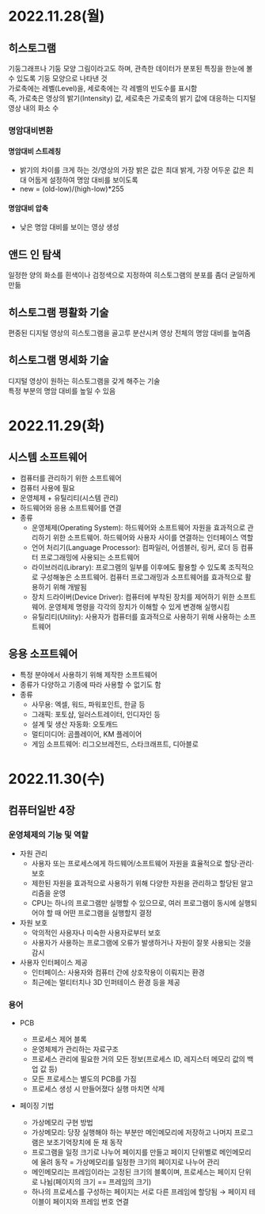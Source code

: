 # 2022.11.28(월)

## 히스토그램
기둥그래프나 기둥 모양 그림이라고도 하며, 관측한 데이터가 분포된 특징을 한눈에 볼 수 있도록 기둥 모양으로 나타낸 것   
가로축에는 레벨(Level)을, 세로축에는 각 레벨의 빈도수를 표시함   
즉, 가로축은 영상의 밝기(Intensity) 값, 세로축은 가로축의 밝기 값에 대응하는 디지털 영상 내의 화소 수    
### 명암대비변환
#### 명암대비 스트레칭
- 밝기의 차이를 크게 하는 것/영상의 가장 밝은 값은 최대 밝게, 가장 어두운 값은 최대 어둡게 설정하여 명암 대비를 보이도록
- new = (old-low)/(high-low)*255
#### 명암대비 압축
- 낮은 명암 대비를 보이는 영상 생성

## 앤드 인 탐색
일정한 양의 화소를 흰색이나 검정색으로 지정하여 히스토그램의 분포를 좀더 균일하게 만듦   
 
## 히스토그램 평활화 기술
편중된 디지털 영상의 히스토그램을 골고루 분산시켜 영상 전체의 명암 대비를 높여줌   

## 히스토그램 명세화 기술
디지털 영상이 원하는 히스토그램을 갖게 해주는 기술   
특정 부분의 명암 대비를 높일 수 있음 


# 2022.11.29(화)

## 시스템 소프트웨어

- 컴퓨터를 관리하기 위한 소프트웨어
- 컴퓨터 사용에 필요
- 운영체제 + 유틸리티(시스템 관리)
- 하드웨어와 응용 소프트웨어를 연결
- 종류
    - 운영체제(Operating System): 하드웨어와 소프트웨어 자원을 효과적으로 관리하기 위한 소프트웨어. 하드웨어와 사용자 사이를 연결하는 인터페이스 역할
    - 언어 처리기(Language Processor): 컴파일러, 어셈블러, 링커, 로더 등 컴퓨터 프로그래밍에 사용되는 소프트웨어
    - 라이브러리(Library): 프로그램의 일부를 이후에도 활용할 수 있도록 조직적으로 구성해놓은 소프트웨어. 컴퓨터 프로그래밍과 소프트웨어를 효과적으로 활용하기 위해 개발됨
    - 장치 드라이버(Device Driver): 컴퓨터에 부착된 장치를 제어하기 위한 소프트웨어. 운영체제 명령을 각각의 장치가 이해할 수 있게 변경해 실행시킴
    - 유틸리티(Utility): 사용자가 컴퓨터를 효과적으로 사용하기 위해 사용하는 소프트웨어
    

## 응용 소프트웨어

- 특정 분야에서 사용하기 위해 제작한 소프트웨어
- 종류가 다양하고 기종에 따라 사용할 수 없기도 함
- 종류
    - 사무용: 엑셀, 워드, 파워포인트, 한글 등
    - 그래픽: 포토샵, 일러스트레이터, 인디자인 등
    - 설계 및 생산 자동화: 오토캐드
    - 멀티미디어: 곰플레이어, KM 플레이어
    - 게임 소프트웨어: 리그오브레전드, 스타크래프트, 디아블로

# 2022.11.30(수)
## 컴퓨터일반 4장
### 운영체제의 기능 및 역할

- 자원 관리
    - 사용자 또는 프로세스에게 하드웨어/소프트웨어 자원을 효율적으로 할당·관리·보호
    - 제한된 자원을 효과적으로 사용하기 위해 다양한 자원을 관리하고 할당된 알고리즘을 운영
    - CPU는 하나의 프로그램만 실행할 수 있으므로, 여러 프로그램이 동시에 실행되어야 할 때 어떤 프로그램을 실행할지 결정
- 자원 보호
    - 악의적인 사용자나 미숙한 사용자로부터 보호
    - 사용자가 사용하는 프로그램에 오류가 발생하거나 자원이 잘못 사용되는 것을 감시
- 사용자 인터페이스 제공
    - 인터페이스: 사용자와 컴퓨터 간에 상호작용이 이뤄지는 환경
    - 최근에는 멀티터치나 3D 인퍼테이스 환경 등을 제공
### 용어

- PCB
    - 프로세스 제어 블록
    - 운영체제가 관리하는 자료구조
    - 프로세스 관리에 필요한 거의 모든 정보(프로세스 ID, 레지스터 메모리 값의 백업 값 등)
    - 모든 프로세스는 별도의 PCB를 가짐
    - 프로세스 생성 시 만들어졌다 실행 마치면 삭제

- 페이징 기법
    - 가상메모리 구현 방법
    - 가상메모리: 당장 실행해야 하는 부분만 메인메모리에 저장하고 나머지 프로그램은 보조기억장치에 둔 채 동작
    - 프로그램을 일정 크기로 나누어 페이지를 만들고 페이지 단위별로 메인메모리에 올려 동작 = 가상메모리를 일정한 크기의 페이지로 나누어 관리
    - 메인메모리는 프레임이라는 고정된 크기의 블록이며, 프로세스는 페이지 단위로 나뉨(페이지의 크기 == 프레임의 크기)
    - 하나의 프로세스를 구성하는 페이지는 서로 다른 프레임에 할당됨 → 페이지 테이블이 페이지와 프레임 번호 연결